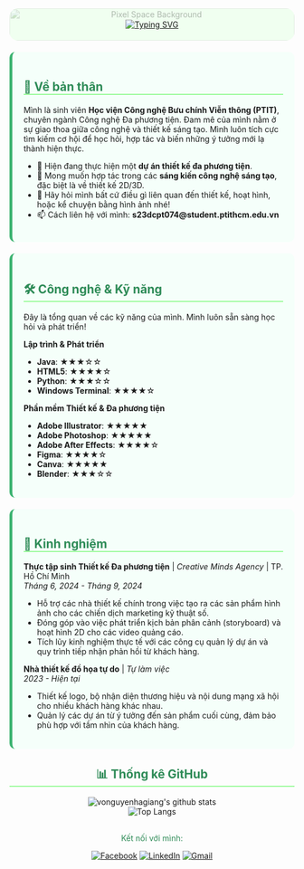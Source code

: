 <div align="center" style="background-color: #f0fff0; padding: 20px; border-radius: 15px; position: relative; overflow: hidden;">
  <img src="https://i.pinimg.com/736x/80/7f/b5/807fb5c3c5efb50dd303ae17e242ac96.jpg" alt="Pixel Space Background" style="position: absolute; top: 0; left: 0; width: 100%; height: 100%; object-fit: cover; opacity: 0.3; z-index: 0; filter: grayscale(50%);">
  <div style="position: relative; z-index: 1;">
    <a href="https://github.com/vonguyenhagiang">
      <img src="https://readme-typing-svg.herokuapp.com?font=JetBrains+Mono&size=30&pause=1000&color=2E8B57&center=true&vCenter=true&width=500&lines=Chào+bạn!+Mình+là+Võ+Nguyễn+Hà+Giang;Sinh+viên+Công+nghệ+Đa+phương+tiện;Chào+mừng+đến+không+gian+sáng+tạo+của+mình!;" alt="Typing SVG" />
    </a>
  </div>
</div>

<div style="background-color: #f5fffa; padding: 20px; margin-top: 20px; border-radius: 10px; border-left: 5px solid #3CB371;">
  <h2 style="color: #2E8B57; border-bottom: 2px solid #98FB98;">🌱 Về bản thân</h2>
  <p>
    Mình là sinh viên <strong>Học viện Công nghệ Bưu chính Viễn thông (PTIT)</strong>, chuyên ngành Công nghệ Đa phương tiện. Đam mê của mình nằm ở sự giao thoa giữa công nghệ và thiết kế sáng tạo. Mình luôn tích cực tìm kiếm cơ hội để học hỏi, hợp tác và biến những ý tưởng mới lạ thành hiện thực.
  </p>
  <ul>
    <li>🔭 Hiện đang thực hiện một <strong>dự án thiết kế đa phương tiện</strong>.</li>
    <li>👯 Mong muốn hợp tác trong các <strong>sáng kiến công nghệ sáng tạo</strong>, đặc biệt là về thiết kế 2D/3D.</li>
    <li>💬 Hãy hỏi mình bất cứ điều gì liên quan đến thiết kế, hoạt hình, hoặc kể chuyện bằng hình ảnh nhé!</li>
    <li>📫 Cách liên hệ với mình: <strong>s23dcpt074@student.ptithcm.edu.vn</strong></li>
  </ul>
</div>

<div style="background-color: #f5fffa; padding: 20px; margin-top: 20px; border-radius: 10px; border-left: 5px solid #3CB371;">
  <h2 style="color: #2E8B57; border-bottom: 2px solid #98FB98;">🛠️ Công nghệ & Kỹ năng</h2>
  <p>Đây là tổng quan về các kỹ năng của mình. Mình luôn sẵn sàng học hỏi và phát triển!</p>

  **Lập trình & Phát triển**
  - **Java**: ★★★☆☆
  - **HTML5**: ★★★★☆
  - **Python**: ★★★☆☆
  - **Windows Terminal**: ★★★★☆

  **Phần mềm Thiết kế & Đa phương tiện**
  - **Adobe Illustrator**: ★★★★★
  - **Adobe Photoshop**: ★★★★★
  - **Adobe After Effects**: ★★★★☆
  - **Figma**: ★★★★☆
  - **Canva**: ★★★★★
  - **Blender**: ★★★☆☆
</div>

<div style="background-color: #f5fffa; padding: 20px; margin-top: 20px; border-radius: 10px; border-left: 5px solid #3CB371;">
  <h2 style="color: #2E8B57; border-bottom: 2px solid #98FB98;">💼 Kinh nghiệm</h2>
  
  **Thực tập sinh Thiết kế Đa phương tiện** | _Creative Minds Agency_ | TP. Hồ Chí Minh
  <br>
  *Tháng 6, 2024 - Tháng 9, 2024*
  <ul>
    <li>Hỗ trợ các nhà thiết kế chính trong việc tạo ra các sản phẩm hình ảnh cho các chiến dịch marketing kỹ thuật số.</li>
    <li>Đóng góp vào việc phát triển kịch bản phân cảnh (storyboard) và hoạt hình 2D cho các video quảng cáo.</li>
    <li>Tích lũy kinh nghiệm thực tế với các công cụ quản lý dự án và quy trình tiếp nhận phản hồi từ khách hàng.</li>
  </ul>

  **Nhà thiết kế đồ họa tự do** | _Tự làm việc_
  <br>
  *2023 - Hiện tại*
  <ul>
    <li>Thiết kế logo, bộ nhận diện thương hiệu và nội dung mạng xã hội cho nhiều khách hàng khác nhau.</li>
    <li>Quản lý các dự án từ ý tưởng đến sản phẩm cuối cùng, đảm bảo phù hợp với tầm nhìn của khách hàng.</li>
  </ul>
</div>

<div align="center" style="margin-top: 30px;">
  <h2 style="color: #2E8B57; border-bottom: 2px solid #98FB98;">📊 Thống kê GitHub</h2>
  <img src="https://github-readme-stats.vercel.app/api?username=vonguyenhagiang&show_icons=true&theme=buefy&icon_color=3CB371&text_color=2E8B57&bg_color=f5fffa&border_color=98FB98" alt="vonguyenhagiang's github stats" />
  <br/>
  <img src="https://github-readme-stats.vercel.app/api/top-langs/?username=vonguyenhagiang&layout=compact&theme=buefy&text_color=2E8B57&bg_color=f5fffa&border_color=98FB98" alt="Top Langs" />
</div>

<div align="center" style="margin-top: 30px;">
  <p style="color: #2E8B57;">Kết nối với mình:</p>
  <a href="[LINK_FACEBOOK_CUA_BAN]" target="_blank"><img src="https://img.shields.io/badge/Facebook-1877F2?style=for-the-badge&logo=facebook&logoColor=white&color=98FB98" alt="Facebook"/></a>
  <a href="[LINK_LINKEDIN_CUA_BAN]" target="_blank"><img src="https://img.shields.io/badge/LinkedIn-0077B5?style=for-the-badge&logo=linkedin&logoColor=white&color=98FB98" alt="LinkedIn"/></a>
  <a href="mailto:s23dcpt074@student.ptithcm.edu.vn"><img src="https://img.shields.io/badge/Gmail-D14836?style=for-the-badge&logo=gmail&logoColor=white&color=98FB98" alt="Gmail"/></a>
</div>
